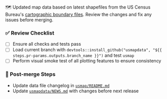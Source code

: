 🗺️ Updated map data based on latest shapefiles from the US Census Bureau's [cartographic boundary files][1]. Review the changes and fix any issues before merging.

### ✅ Review Checklist
- [ ] Ensure all checks and tests pass
- [ ] Load current branch with `devtools::install_github("usmapdata", "${{ steps.pr-params.outputs.branch_name }}")` and test `usmap`
- [ ] Perform visual smoke test of all plotting features to ensure consistency

### 📝 Post-merge Steps
- Update data file changelog in [`usmap/README.md`][2]
- Update [`usmapdata/NEWS.md`][3] with changes before next release

[1]: https://www.census.gov/geographies/mapping-files/time-series/geo/cartographic-boundary.html
[2]: https://github.com/pdil/usmap/blob/master/README.md
[3]: https://github.com/pdil/usmapdata/blob/master/NEWS.md
